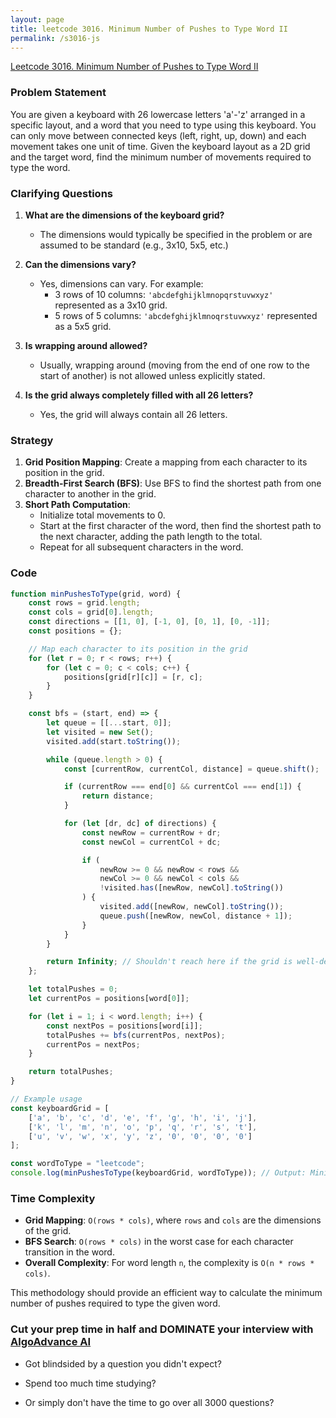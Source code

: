```yaml
---
layout: page
title: leetcode 3016. Minimum Number of Pushes to Type Word II
permalink: /s3016-js
---
```

[Leetcode 3016. Minimum Number of Pushes to Type Word II](https://algoadvance.github.io/algoadvance/l3016)
### Problem Statement
You are given a keyboard with 26 lowercase letters 'a'-'z' arranged in a specific layout, and a word that you need to type using this keyboard. You can only move between connected keys (left, right, up, down) and each movement takes one unit of time. Given the keyboard layout as a 2D grid and the target word, find the minimum number of movements required to type the word.

### Clarifying Questions
1. **What are the dimensions of the keyboard grid?**
   - The dimensions would typically be specified in the problem or are assumed to be standard (e.g., 3x10, 5x5, etc.)
   
2. **Can the dimensions vary?**
   - Yes, dimensions can vary. For example:
     - 3 rows of 10 columns: `'abcdefghijklmnopqrstuvwxyz'` represented as a 3x10 grid.
     - 5 rows of 5 columns: `'abcdefghijklmnoqrstuvwxyz'` represented as a 5x5 grid.

3. **Is wrapping around allowed?**
   - Usually, wrapping around (moving from the end of one row to the start of another) is not allowed unless explicitly stated.

4. **Is the grid always completely filled with all 26 letters?**
   - Yes, the grid will always contain all 26 letters.

### Strategy
1. **Grid Position Mapping**: Create a mapping from each character to its position in the grid.
2. **Breadth-First Search (BFS)**: Use BFS to find the shortest path from one character to another in the grid.
3. **Short Path Computation**:
    - Initialize total movements to 0.
    - Start at the first character of the word, then find the shortest path to the next character, adding the path length to the total.
    - Repeat for all subsequent characters in the word.

### Code
```javascript
function minPushesToType(grid, word) {
    const rows = grid.length;
    const cols = grid[0].length;
    const directions = [[1, 0], [-1, 0], [0, 1], [0, -1]];
    const positions = {};

    // Map each character to its position in the grid
    for (let r = 0; r < rows; r++) {
        for (let c = 0; c < cols; c++) {
            positions[grid[r][c]] = [r, c];
        }
    }

    const bfs = (start, end) => {
        let queue = [[...start, 0]];
        let visited = new Set();
        visited.add(start.toString());

        while (queue.length > 0) {
            const [currentRow, currentCol, distance] = queue.shift();

            if (currentRow === end[0] && currentCol === end[1]) {
                return distance;
            }

            for (let [dr, dc] of directions) {
                const newRow = currentRow + dr;
                const newCol = currentCol + dc;

                if (
                    newRow >= 0 && newRow < rows &&
                    newCol >= 0 && newCol < cols &&
                    !visited.has([newRow, newCol].toString())
                ) {
                    visited.add([newRow, newCol].toString());
                    queue.push([newRow, newCol, distance + 1]);
                }
            }
        }

        return Infinity; // Shouldn't reach here if the grid is well-defined
    };

    let totalPushes = 0;
    let currentPos = positions[word[0]];

    for (let i = 1; i < word.length; i++) {
        const nextPos = positions[word[i]];
        totalPushes += bfs(currentPos, nextPos);
        currentPos = nextPos;
    }

    return totalPushes;
}

// Example usage
const keyboardGrid = [
    ['a', 'b', 'c', 'd', 'e', 'f', 'g', 'h', 'i', 'j'],
    ['k', 'l', 'm', 'n', 'o', 'p', 'q', 'r', 's', 't'],
    ['u', 'v', 'w', 'x', 'y', 'z', '0', '0', '0', '0']
];

const wordToType = "leetcode";
console.log(minPushesToType(keyboardGrid, wordToType)); // Output: Minimum movements required to type "leetcode"
```

### Time Complexity
- **Grid Mapping**: `O(rows * cols)`, where `rows` and `cols` are the dimensions of the grid.
- **BFS Search**: `O(rows * cols)` in the worst case for each character transition in the word.
- **Overall Complexity**: For word length `n`, the complexity is `O(n * rows * cols)`.

This methodology should provide an efficient way to calculate the minimum number of pushes required to type the given word.


### Cut your prep time in half and DOMINATE your interview with [AlgoAdvance AI](https://algoAdvance.com)

- Got blindsided by a question you didn't expect?

- Spend too much time studying?

- Or simply don't have the time to go over all 3000 questions?

